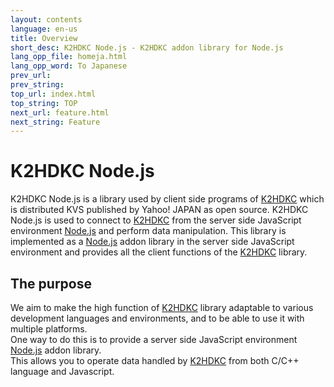 ```yaml
---
layout: contents
language: en-us
title: Overview
short_desc: K2HDKC Node.js - K2HDKC addon library for Node.js
lang_opp_file: homeja.html
lang_opp_word: To Japanese
prev_url: 
prev_string: 
top_url: index.html
top_string: TOP
next_url: feature.html
next_string: Feature
---
```


# K2HDKC Node.js
K2HDKC Node.js is a library used by client side programs of [K2HDKC](https://k2hdkc.antpick.ax/) which is distributed KVS published by Yahoo! JAPAN as open source.
K2HDKC Node.js is used to connect to [K2HDKC](https://k2hdkc.antpick.ax/) from the server side JavaScript environment [Node.js](https://nodejs.org/) and perform data manipulation.
This library is implemented as a [Node.js](https://nodejs.org/ja/) addon library in the server side JavaScript environment and provides all the client functions of the [K2HDKC](https://k2hdkc.antpick.ax/) library.

## The purpose
We aim to make the high function of [K2HDKC](https://k2hdkc.antpick.ax/) library adaptable to various development languages and environments, and to be able to use it with multiple platforms.  
One way to do this is to provide a server side JavaScript environment [Node.js](https://nodejs.org/) addon library.  
This allows you to operate data handled by [K2HDKC](https://k2hdkc.antpick.ax/) from both C/C++ language and Javascript.
